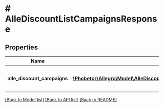 # # AlleDiscountListCampaignsResponse

## Properties

Name | Type | Description | Notes
------------ | ------------- | ------------- | -------------
**alle_discount_campaigns** | [**\Phobetor\Allegro\Model\AlleDiscountListCampaignsResponseAlleDiscountCampaignsInner[]**](AlleDiscountListCampaignsResponseAlleDiscountCampaignsInner.md) | Array of the available AlleDiscount campaigns. | [optional]

[[Back to Model list]](../../README.md#models) [[Back to API list]](../../README.md#endpoints) [[Back to README]](../../README.md)
